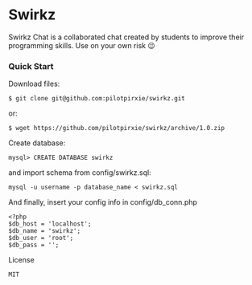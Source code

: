 # Swirkz
Swirkz Chat is a collaborated chat created by students to improve their programming skills. Use on your own risk 😉

### Quick Start
Download files:
```
$ git clone git@github.com:pilotpirxie/swirkz.git
```
or:
```
$ wget https://github.com/pilotpirxie/swirkz/archive/1.0.zip
```
Create database:
```
mysql> CREATE DATABASE swirkz
```
and import schema from config/swirkz.sql:
```
mysql -u username -p database_name < swirkz.sql
```
And finally, insert your config info in config/db_conn.php
```
<?php
$db_host = 'localhost';
$db_name = 'swirkz';
$db_user = 'root';
$db_pass = '';
```

License
```
MIT
```
